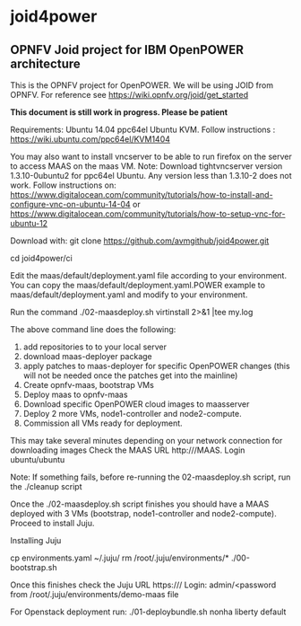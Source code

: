 # joid4power
<H2>OPNFV Joid project for IBM OpenPOWER architecture</H2>

This is the OPNFV project for OpenPOWER. We will be using JOID from OPNFV.
For reference see https://wiki.opnfv.org/joid/get_started

**This document is still work in progress. Please be patient**

Requirements:
Ubuntu 14.04 ppc64el
Ubuntu KVM. Follow instructions : https://wiki.ubuntu.com/ppc64el/KVM1404

You may also want to install vncserver to be able to run firefox on 
the server to access MAAS on the maas VM.
Note: Download tightvncserver version 1.3.10-0ubuntu2 for ppc64el Ubuntu. 
Any version less than 1.3.10-2 does not work.
Follow instructions on:
https://www.digitalocean.com/community/tutorials/how-to-install-and-configure-vnc-on-ubuntu-14-04 or https://www.digitalocean.com/community/tutorials/how-to-setup-vnc-for-ubuntu-12

Download with:
git clone https://github.com/avmgithub/joid4power.git

cd joid4power/ci

Edit the maas/default/deployment.yaml file according to your environment. You can copy the maas/default/deployment.yaml.POWER example to maas/default/deployment.yaml and modify to your environment.

Run the command
./02-maasdeploy.sh  virtinstall 2>&1 |tee my.log

The above command line does the following:

1. add repositories to to your local server
2. download maas-deployer package
3. apply patches to maas-deployer for specific OpenPOWER changes (this will not be needed once the patches get into the mainline)
4. Create opnfv-maas, bootstrap VMs
5. Deploy maas to opnfv-maas
7. Download specific OpenPOWER cloud images to maasserver
8. Deploy 2 more VMs, node1-controller and node2-compute.
9. Commission all VMs ready for deployment.

This may take several minutes depending on your network connection for downloading images
Check the MAAS URL http://<maas IP>/MAAS.  Login ubuntu/ubuntu

Note:
If something fails, before re-running the 02-maasdeploy.sh script, run the ./cleanup script

Once the ./02-maasdeploy.sh script finishes you should have a MAAS deployed with 3 VMs (bootstrap, node1-controller and node2-compute).  Proceed to install Juju.

Installing Juju

cp environments.yaml ~/.juju/
rm /root/.juju/environments/*
./00-bootstrap.sh

Once this finishes check the Juju URL  https://<bootstrap VM IP>/   Login: admin/<password from /root/.juju/environments/demo-maas file

For Openstack deployment run:
./01-deploybundle.sh nonha liberty default
